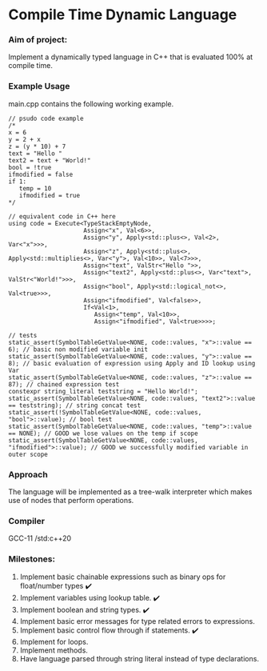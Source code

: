 # Compile Time Dynamic Language


### Aim of project: 
Implement a dynamically typed language in C++ that is evaluated 100% at compile time.

### Example Usage

main.cpp contains the following working example.

    // psudo code example
    /*
    x = 6
    y = 2 + x
    z = (y * 10) + 7
    text = "Hello "
    text2 = text + "World!"
    bool = !true
    ifmodified = false
    if 1:
       temp = 10
       ifmodified = true
    */

    // equivalent code in C++ here
    using code = Execute<TypeStackEmptyNode,
                         Assign<"x", Val<6>>,
                         Assign<"y", Apply<std::plus<>, Val<2>, Var<"x">>>,
                         Assign<"z", Apply<std::plus<>, Apply<std::multiplies<>, Var<"y">, Val<10>>, Val<7>>>,
                         Assign<"text", ValStr<"Hello ">>,
                         Assign<"text2", Apply<std::plus<>, Var<"text">, ValStr<"World!">>>,
                         Assign<"bool", Apply<std::logical_not<>, Val<true>>>,
                         Assign<"ifmodified", Val<false>>,
                         If<Val<1>, 
                            Assign<"temp", Val<10>>,
                            Assign<"ifmodified", Val<true>>>>;

    // tests
    static_assert(SymbolTableGetValue<NONE, code::values, "x">::value == 6); // basic non modified variable init
    static_assert(SymbolTableGetValue<NONE, code::values, "y">::value == 8); // basic evaluation of expression using Apply and ID lookup using Var
    static_assert(SymbolTableGetValue<NONE, code::values, "z">::value == 87); // chained expression test
    constexpr string_literal teststring = "Hello World!";
    static_assert(SymbolTableGetValue<NONE, code::values, "text2">::value == teststring); // string concat test
    static_assert(!SymbolTableGetValue<NONE, code::values, "bool">::value); // bool test
    static_assert(SymbolTableGetValue<NONE, code::values, "temp">::value == NONE); // GOOD we lose values on the temp if scope
    static_assert(SymbolTableGetValue<NONE, code::values, "ifmodified">::value); // GOOD we successfully modified variable in outer scope


### Approach
The language will be implemented as a tree-walk interpreter which makes use of nodes that perform operations.  

### Compiler
GCC-11 /std:c++20

### Milestones:
1. Implement basic chainable expressions such as binary ops for float/number types ✔️
2. Implement variables using lookup table. ✔️
3. Implement boolean and string types. ✔️
4. Implement basic error messages for type related errors to expressions.
5. Implement basic control flow through if statements. ✔️
6. Implement for loops.
7. Implement methods.
8. Have language parsed through string literal instead of type declarations.
